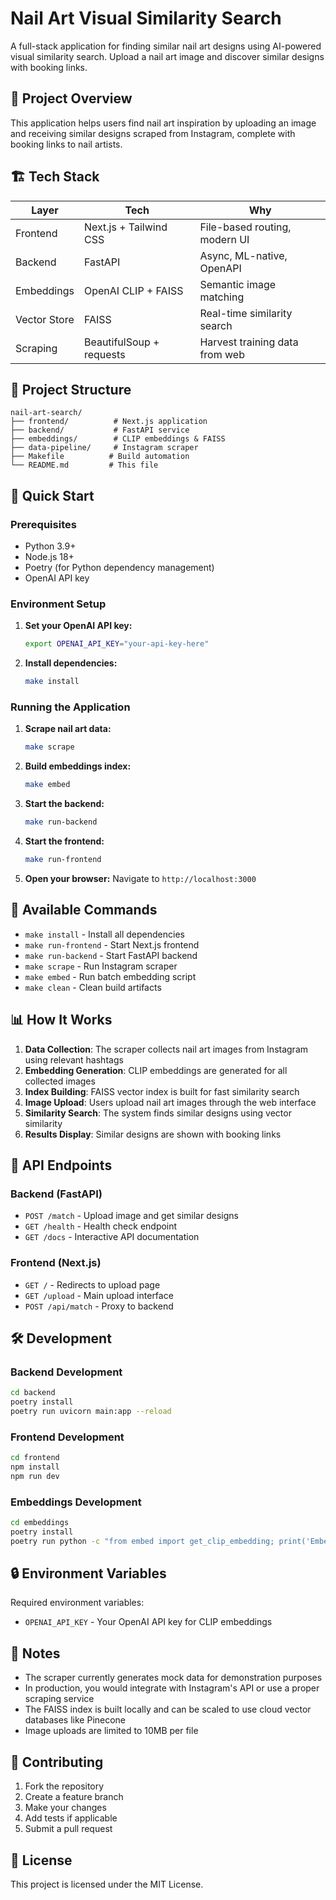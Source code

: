 # Nail Art Visual Similarity Search

A full-stack application for finding similar nail art designs using AI-powered visual similarity search. Upload a nail art image and discover similar designs with booking links.

## 🎯 Project Overview

This application helps users find nail art inspiration by uploading an image and receiving similar designs scraped from Instagram, complete with booking links to nail artists.

## 🏗️ Tech Stack

| Layer        | Tech                        | Why                                |
|--------------|-----------------------------|-------------------------------------|
| Frontend     | Next.js + Tailwind CSS      | File-based routing, modern UI       |
| Backend      | FastAPI                     | Async, ML-native, OpenAPI           |
| Embeddings   | OpenAI CLIP + FAISS         | Semantic image matching             |
| Vector Store | FAISS                       | Real-time similarity search         |
| Scraping     | BeautifulSoup + requests    | Harvest training data from web      |

## 📁 Project Structure

```
nail-art-search/
├── frontend/          # Next.js application
├── backend/           # FastAPI service
├── embeddings/        # CLIP embeddings & FAISS
├── data-pipeline/     # Instagram scraper
├── Makefile          # Build automation
└── README.md         # This file
```

## 🚀 Quick Start

### Prerequisites

- Python 3.9+
- Node.js 18+
- Poetry (for Python dependency management)
- OpenAI API key

### Environment Setup

1. **Set your OpenAI API key:**
   ```bash
   export OPENAI_API_KEY="your-api-key-here"
   ```

2. **Install dependencies:**
   ```bash
   make install
   ```

### Running the Application

1. **Scrape nail art data:**
   ```bash
   make scrape
   ```

2. **Build embeddings index:**
   ```bash
   make embed
   ```

3. **Start the backend:**
   ```bash
   make run-backend
   ```

4. **Start the frontend:**
   ```bash
   make run-frontend
   ```

5. **Open your browser:**
   Navigate to `http://localhost:3000`

## 🔧 Available Commands

- `make install` - Install all dependencies
- `make run-frontend` - Start Next.js frontend
- `make run-backend` - Start FastAPI backend
- `make scrape` - Run Instagram scraper
- `make embed` - Run batch embedding script
- `make clean` - Clean build artifacts

## 📊 How It Works

1. **Data Collection**: The scraper collects nail art images from Instagram using relevant hashtags
2. **Embedding Generation**: CLIP embeddings are generated for all collected images
3. **Index Building**: FAISS vector index is built for fast similarity search
4. **Image Upload**: Users upload nail art images through the web interface
5. **Similarity Search**: The system finds similar designs using vector similarity
6. **Results Display**: Similar designs are shown with booking links

## 🔌 API Endpoints

### Backend (FastAPI)

- `POST /match` - Upload image and get similar designs
- `GET /health` - Health check endpoint
- `GET /docs` - Interactive API documentation

### Frontend (Next.js)

- `GET /` - Redirects to upload page
- `GET /upload` - Main upload interface
- `POST /api/match` - Proxy to backend

## 🛠️ Development

### Backend Development

```bash
cd backend
poetry install
poetry run uvicorn main:app --reload
```

### Frontend Development

```bash
cd frontend
npm install
npm run dev
```

### Embeddings Development

```bash
cd embeddings
poetry install
poetry run python -c "from embed import get_clip_embedding; print('Embeddings module ready')"
```

## 🔒 Environment Variables

Required environment variables:

- `OPENAI_API_KEY` - Your OpenAI API key for CLIP embeddings

## 📝 Notes

- The scraper currently generates mock data for demonstration purposes
- In production, you would integrate with Instagram's API or use a proper scraping service
- The FAISS index is built locally and can be scaled to use cloud vector databases like Pinecone
- Image uploads are limited to 10MB per file

## 🤝 Contributing

1. Fork the repository
2. Create a feature branch
3. Make your changes
4. Add tests if applicable
5. Submit a pull request

## 📄 License

This project is licensed under the MIT License. 
